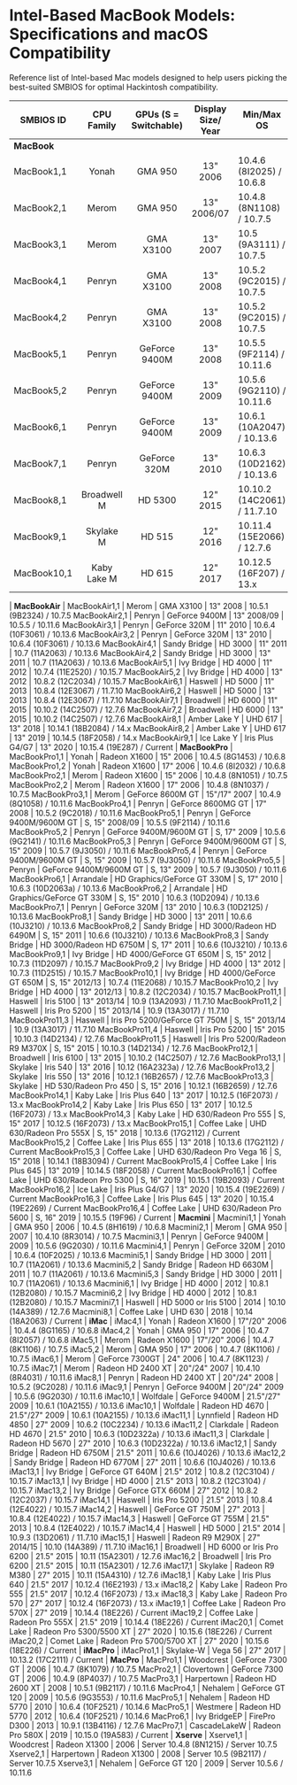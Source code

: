 # Intel-Based MacBook Models: Specifications and macOS Compatibility

Reference list of Intel-based Mac models designed to help users picking the best-suited SMBIOS for optimal Hackintosh compatibility.

SMBIOS ID | CPU Family | GPUs (S = Switchable) | Display Size/<br>Year  | Min/Max OS
----------|:------------:|:-------------------:|:----------------------:|----------
**MacBook** |
MacBook1,1     | Yonah        | GMA 950                       | 13" 2006       | 10.4.6 (8I2025) / 10.6.8
MacBook2,1     | Merom        | GMA 950                       | 13" 2006/07    | 10.4.8 (8N1108) / 10.7.5
MacBook3,1     | Merom        | GMA X3100                     | 13" 2007       | 10.5 (9A3111) / 10.7.5
MacBook4,1     | Penryn       | GMA X3100                     | 13" 2008       | 10.5.2 (9C2015) / 10.7.5
MacBook4,2     | Penryn       | GMA X3100                     | 13" 2008       | 10.5.2 (9C2015) / 10.7.5
MacBook5,1     | Penryn       | GeForce 9400M                 | 13" 2008       | 10.5.5 (9F2114) / 10.11.6
MacBook5,2     | Penryn       | GeForce 9400M                 | 13" 2009       | 10.5.6 (9G2110) / 10.11.6
MacBook6,1     | Penryn       | GeForce 9400M                 | 13" 2009       | 10.6.1 (10A2047) / 10.13.6
MacBook7,1     | Penryn       | GeForce 320M                  | 13" 2010       | 10.6.3 (10D2162) / 10.13.6
MacBook8,1     | Broadwell M  | HD 5300                       | 12" 2015       | 10.10.2 (14C2061) / 11.7.10
MacBook9,1     | Skylake M    | HD 515                        | 12" 2016       | 10.11.4 (15E2066) / 12.7.6
MacBook10,1    | Kaby Lake M  | HD 615                        | 12" 2017       | 10.12.5 (16F207) / 13.x
|
**MacBookAir** |
MacBookAir1,1  | Merom        | GMA X3100                     | 13" 2008       | 10.5.1 (9B2324) / 10.7.5
MacBookAir2,1  | Penryn       | GeForce 9400M                 | 13" 2008/09    | 10.5.5 / 10.11.6
MacBookAir3,1  | Penryn       | GeForce 320M                  | 11" 2010       | 10.6.4 (10F3061) / 10.13.6
MacBookAir3,2  | Penryn       | GeForce 320M                  | 13" 2010       | 10.6.4 (10F3061) / 10.13.6
MacBookAir4,1  | Sandy Bridge | HD 3000                       | 11" 2011       | 10.7 (11A2063) / 10.13.6
MacBookAir4,2  | Sandy Bridge | HD 3000                       | 13" 2011       | 10.7 (11A2063) / 10.13.6
MacBookAir5,1  | Ivy Bridge   | HD 4000                       | 11" 2012       | 10.7.4 (11E2520) / 10.15.7
MacBookAir5,2  | Ivy Bridge   | HD 4000                       | 13" 2012       | 10.8.2 (12C2034) / 10.15.7
MacBookAir6,1  | Haswell      | HD 5000                       | 11" 2013       | 10.8.4 (12E3067) / 11.7.10
MacBookAir6,2  | Haswell      | HD 5000                       | 13" 2013       | 10.8.4 (12E3067) / 11.7.10
MacBookAir7,1  | Broadwell    | HD 6000                       | 11" 2015       | 10.10.2 (14C2507) / 12.7.6
MacBookAir7,2  | Broadwell    | HD 6000                       | 13" 2015       | 10.10.2 (14C2507) / 12.7.6
MacBookAir8,1  | Amber Lake Y | UHD 617                       | 13" 2018       | 10.14.1 (18B2084) / 14.x
MacBookAir8,2  | Amber Lake Y | UHD 617                       | 13" 2019       | 10.14.5 (18F2058) / 14.x
MacBookAir9,1  | Ice Lake Y   | Iris Plus G4/G7               | 13" 2020       | 10.15.4 (19E287) / Current
|
**MacBookPro** |
MacBookPro1,1  | Yonah        | Radeon X1600                  | 15" 2006       | 10.4.5 (8G1453) / 10.6.8
MacBookPro1,2  | Yonah        | Radeon X1600                  | 17" 2006       | 10.4.6 (8I2032) / 10.6.8
MacBookPro2,1  | Merom        | Radeon X1600                  | 15" 2006       | 10.4.8 (8N1051) / 10.7.5
MacBookPro2,2  | Merom        | Radeon X1600                  | 17" 2006       | 10.4.8 (8N1037) / 10.7.5
MacBookPro3,1  | Merom        | GeForce 8600M GT              | 15"/17" 2007   | 10.4.9 (8Q1058) / 10.11.6
MacBookPro4,1  | Penryn       | GeForce 8600MG GT             | 17" 2008       | 10.5.2 (9C2018) / 10.11.6
MacBookPro5,1  | Penryn       | GeForce 9400M/9600M GT        | S, 15" 2008/09 | 10.5.5 (9F2114) / 10.11.6
MacBookPro5,2  | Penryn       | GeForce 9400M/9600M GT        | S, 17" 2009    | 10.5.6 (9G2141) / 10.11.6
MacBookPro5,3  | Penryn       | GeForce 9400M/9600M GT        | S, 15" 2009    | 10.5.7 (9J3050) / 10.11.6
MacBookPro5,4  | Penryn       | GeForce 9400M/9600M GT        | S, 15" 2009    | 10.5.7 (9J3050) / 10.11.6
MacBookPro5,5  | Penryn       | GeForce 9400M/9600M GT        | S, 13" 2009    | 10.5.7 (9J3050) / 10.11.6
MacBookPro6,1  | Arrandale    | HD Graphics/GeForce GT 330M   | S, 17" 2010    | 10.6.3 (10D2063a) / 10.13.6
MacBookPro6,2  | Arrandale    | HD Graphics/GeForce GT 330M   | S, 15" 2010    | 10.6.3 (10D2094) / 10.13.6
MacBookPro7,1  | Penryn       | GeForce 320M                  | 13" 2010       | 10.6.3 (10D2125) / 10.13.6
MacBookPro8,1  | Sandy Bridge | HD 3000                       | 13" 2011       | 10.6.6 (10J3210) / 10.13.6
MacBookPro8,2  | Sandy Bridge | HD 3000/Radeon HD 6490M       | S, 15" 2011    | 10.6.6 (10J3210) / 10.13.6
MacBookPro8,3  | Sandy Bridge | HD 3000/Radeon HD 6750M       | S, 17" 2011    | 10.6.6 (10J3210) / 10.13.6
MacBookPro9,1  | Ivy Bridge   | HD 4000/GeForce GT 650M       | S, 15" 2012    | 10.7.3 (11D2097) / 10.15.7
MacBookPro9,2  | Ivy Bridge   | HD 4000                       | 13" 2012       | 10.7.3 (11D2515) / 10.15.7
MacBookPro10,1 | Ivy Bridge   | HD 4000/GeForce GT 650M       | S, 15" 2012/13 | 10.7.4 (11E2068) / 10.15.7
MacBookPro10,2 | Ivy Bridge   | HD 4000                       | 13" 2012/13    | 10.8.2 (12C2034) / 10.15.7
MacBookPro11,1 | Haswell      | Iris 5100                     | 13" 2013/14    | 10.9 (13A2093) / 11.7.10
MacBookPro11,2 | Haswell      | Iris Pro 5200                 | 15" 2013/14    | 10.9 (13A3017) / 11.7.10
MacBookPro11,3 | Haswell      | Iris Pro 5200/GeForce GT 750M | S, 15" 2013/14 | 10.9 (13A3017) / 11.7.10
MacBookPro11,4 | Haswell      | Iris Pro 5200                 | 15" 2015       | 10.10.3 (14D2134) / 12.7.6
MacBookPro11,5 | Haswell      | Iris Pro 5200/Radeon R9 M370X | S, 15" 2015    | 10.10.3 (14D2134) / 12.7.6
MacBookPro12,1 | Broadwell    | Iris 6100                     | 13" 2015       | 10.10.2 (14C2507) / 12.7.6
MacBookPro13,1 | Skylake      | Iris 540                      | 13" 2016       | 10.12 (16A2323a) / 12.7.6
MacBookPro13,2 | Skylake      | Iris 550                      | 13" 2016       | 10.12.1 (16B2657) / 12.7.6
MacBookPro13,3 | Skylake      | HD 530/Radeon Pro 450         | S, 15" 2016    | 10.12.1 (16B2659) / 12.7.6
MacBookPro14,1 | Kaby Lake    | Iris Plus 640                 | 13" 2017       | 10.12.5 (16F2073) / 13.x
MacBookPro14,2 | Kaby Lake    | Iris Plus 650                 | 13" 2017       | 10.12.5 (16F2073) / 13.x
MacBookPro14,3 | Kaby Lake    | HD 630/Radeon Pro 555         | S, 15" 2017    | 10.12.5 (16F2073) / 13.x
MacBookPro15,1 | Coffee Lake  | UHD 630/Radeon Pro 555X       | S, 15" 2018    | 10.13.6 (17G2112) / Current
MacBookPro15,2 | Coffee Lake  | Iris Plus 655                 | 13" 2018       | 10.13.6 (17G2112) / Current
MacBookPro15,3 | Coffee Lake  | UHD 630/Radeon Pro Vega 16    | S, 15" 2018    | 10.14.1 (18B3094) / Current
MacBookPro15,4 | Coffee Lake  | Iris Plus 645                 | 13" 2019       | 10.14.5 (18F2058) / Current
MacBookPro16,1 | Coffee Lake  | UHD 630/Radeon Pro 5300       | S, 16" 2019    | 10.15.1 (19B2093) / Current
MacBookPro16,2 | Ice Lake     | Iris Plus G4/G7               | 13" 2020       | 10.15.4 (19E2269) / Current
MacBookPro16,3 | Coffee Lake  | Iris Plus 645                 | 13" 2020       | 10.15.4 (19E2269) / Current
MacBookPro16,4 | Coffee Lake  | UHD 630/Radeon Pro 5600       | S, 16" 2019    | 10.15.5 (19F96) / Current
|
**Macmini** |
Macmini1,1     | Yonah        | GMA 950                       | 2006           | 10.4.5 (8H1619) / 10.6.8
Macmini2,1     | Merom        | GMA 950                       | 2007           | 10.4.10 (8R3014) / 10.7.5
Macmini3,1     | Penryn       | GeForce 9400M                 | 2009           | 10.5.6 (9G2030) / 10.11.6
Macmini4,1     | Penryn       | GeForce 320M                  | 2010           | 10.6.4 (10F2025) / 10.13.6
Macmini5,1     | Sandy Bridge | HD 3000                       | 2011           | 10.7 (11A2061) / 10.13.6
Macmini5,2     | Sandy Bridge | Radeon HD 6630M               | 2011           | 10.7 (11A2061) / 10.13.6
Macmini5,3     | Sandy Bridge | HD 3000                       | 2011           | 10.7 (11A2061) / 10.13.6
Macmini6,1     | Ivy Bridge   | HD 4000                       | 2012           | 10.8.1 (12B2080) / 10.15.7
Macmini6,2     | Ivy Bridge   | HD 4000                       | 2012           | 10.8.1 (12B2080) / 10.15.7
Macmini7,1     | Haswell      | HD 5000 or Iris 5100          | 2014           | 10.10 (14A389) / 12.7.6
Macmini8,1     | Coffee Lake  | UHD 630                       | 2018           | 10.14 (18A2063) / Current
|
**iMac** |
iMac4,1        | Yonah        | Radeon X1600                  | 17"/20" 2006   | 10.4.4 (8G1165) / 10.6.8
iMac4,2        | Yonah        | GMA 950                       | 17" 2006       | 10.4.7 (8I2057) / 10.6.8
iMac5,1        | Merom        | Radeon X1600                  | 17"/20" 2006   | 10.4.7 (8K1106) / 10.7.5
iMac5,2        | Merom        | GMA 950                       | 17" 2006       | 10.4.7 (8K1106) / 10.7.5
iMac6,1        | Merom        | GeForce 7300GT                | 24" 2006       | 10.4.7 (8K1123) / 10.7.5
iMac7,1        | Merom        | Radeon HD 2400 XT             | 20"/24" 2007   | 10.4.10 (8R4031) / 10.11.6
iMac8,1        | Penryn       | Radeon HD 2400 XT             | 20"/24" 2008   | 10.5.2 (9C2028) / 10.11.6
iMac9,1        | Penryn       | GeForce 9400M                 | 20"/24" 2009   | 10.5.6 (9G2030) / 10.11.6
iMac10,1       | Wolfdale     | GeForce 9400M                 | 21.5"/27" 2009 | 10.6.1 (10A2155) / 10.13.6
iMac10,1       | Wolfdale     | Radeon HD 4670                | 21.5"/27" 2009 | 10.6.1 (10A2155) / 10.13.6
iMac11,1       | Lynnfield    | Radeon HD 4850                | 27" 2009       | 10.6.2 (10C2234) / 10.13.6
iMac11,2       | Clarkdale    | Radeon HD 4670                | 21.5" 2010     | 10.6.3 (10D2322a) / 10.13.6
iMac11,3       | Clarkdale    | Radeon HD 5670                | 27" 2010       | 10.6.3 (10D2322a) / 10.13.6
iMac12,1       | Sandy Bridge | Radeon HD 6750M               | 21.5" 2011     | 10.6.6 (10J4026) / 10.13.6
iMac12,2       | Sandy Bridge | Radeon HD 6770M               | 27" 2011       | 10.6.6 (10J4026) / 10.13.6
iMac13,1       | Ivy Bridge   | GeForce GT 640M               | 21.5" 2012     | 10.8.2 (12C3104) / 10.15.7
iMac13,1       | Ivy Bridge   | HD 4000                       | 21.5" 2013     | 10.8.2 (12C3104) / 10.15.7
iMac13,2       | Ivy Bridge   | GeForce GTX 660M              | 27" 2012       | 10.8.2 (12C2037) / 10.15.7
iMac14,1       | Haswell      | Iris Pro 5200                 | 21.5" 2013     | 10.8.4 (12E4022) / 10.15.7
iMac14,2       | Haswell      | GeForce GT 750M               | 27" 2013       | 10.8.4 (12E4022) / 10.15.7
iMac14,3       | Haswell      | GeForce GT 755M               | 21.5" 2013     | 10.8.4 (12E4022) / 10.15.7
iMac14,4       | Haswell      | HD 5000                       | 21.5" 2014     | 10.9.3 (13D2061) / 11.7.10
iMac15,1       | Haswell      | Radeon R9 M290X               | 27" 2014/15    | 10.10 (14A389) / 11.7.10
iMac16,1       | Broadwell    | HD 6000 or Iris Pro 6200      | 21.5" 2015     | 10.11 (15A2301) / 12.7.6
iMac16,2       | Broadwell    | Iris Pro 6200                 | 21.5" 2015     | 10.11 (15A2301) / 12.7.6
iMac17,1       | Skylake      | Radeon R9 M380                | 27" 2015       | 10.11 (15A4310) / 12.7.6
iMac18,1       | Kaby Lake    | Iris Plus 640                 | 21.5" 2017     | 10.12.4 (16E2193) / 13.x
iMac18,2       | Kaby Lake    | Radeon Pro 555                | 21.5" 2017     | 10.12.4 (16F2073) / 13.x
iMac18,3       | Kaby Lake    | Radeon Pro 570                | 27" 2017       | 10.12.4 (16F2073) / 13.x
iMac19,1       | Coffee Lake  | Radeon Pro 570X               | 27" 2019       | 10.14.4 (18E226) / Current
iMac19,2       | Coffee Lake  | Radeon Pro 555X               | 21.5" 2019     | 10.14.4 (18E226) / Current
iMac20,1       | Comet Lake   | Radeon Pro 5300/5500 XT       | 27" 2020       | 10.15.6 (18E226) / Current
iMac20,2       | Comet Lake   | Radeon Pro 5700/5700 XT       | 27" 2020       | 10.15.6 (18E226) / Current
|
**iMacPro** |
iMacPro1,1     | Skylake-W    | Vega 56                       | 27" 2017       | 10.13.2 (17C2111) / Current
|
**MacPro** |
MacPro1,1      | Woodcrest    | GeForce 7300 GT               | 2006           | 10.4.7 (8K1079) / 10.7.5
MacPro2,1      | Clovertown   | GeForce 7300 GT               | 2006           | 10.4.9 (8P4037) / 10.7.5
MacPro3,1      | Harpertown   | Radeon HD 2600 XT             | 2008           | 10.5.1 (9B2117) / 10.11.6
MacPro4,1      | Nehalem      | GeForce GT 120                | 2009           | 10.5.6 (9G3553) / 10.11.6
MacPro5,1      | Nehalem      | Radeon HD 5770                | 2010           | 10.6.4 (10F2521) / 10.14.6
MacPro5,1      | Westmere     | Radeon HD 5770                | 2012           | 10.6.4 (10F2521) / 10.14.6
MacPro6,1      | Ivy BridgeEP | FirePro D300                  | 2013           | 10.9.1 (13B4116) / 12.7.6
MacPro7,1      | CascadeLakeW | Radeon Pro 580X               | 2019           | 10.15.0 (19A583) / Current
|
**Xserve** |
Xserve1,1      | Woodcrest    | Radeon X1300                  | 2006           | Server 10.4.8 (8N1215) / Server 10.7.5
Xserve2,1      | Harpertown   | Radeon X1300                  | 2008           | Server 10.5 (9B2117) / Server 10.7.5
Xserve3,1      | Nehalem      | GeForce GT 120                | 2009           | Server 10.5.6 / 10.11.6